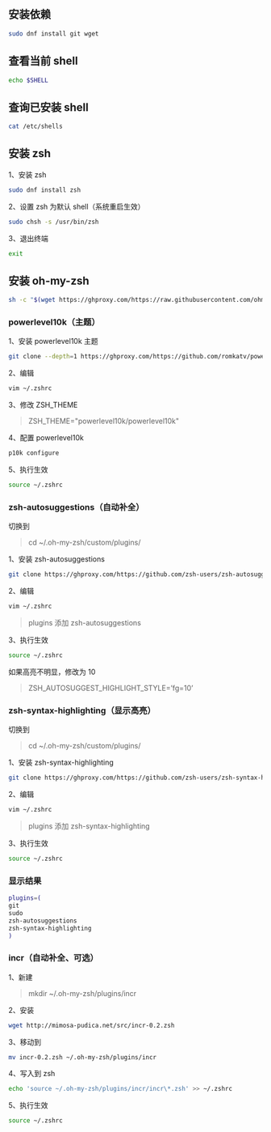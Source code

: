 ## 安装依赖

```sh
sudo dnf install git wget
```

## 查看当前 shell

```sh
echo $SHELL
```

## 查询已安装 shell

```sh
cat /etc/shells
```

## 安装 zsh

1、安装 zsh

```sh
sudo dnf install zsh
```

2、设置 zsh 为默认 shell（系统重启生效）

```sh
sudo chsh -s /usr/bin/zsh
```

3、退出终端

```sh
exit
```

## 安装 oh-my-zsh

```sh
sh -c "$(wget https://ghproxy.com/https://raw.githubusercontent.com/ohmyzsh/ohmyzsh/master/tools/install.sh -O -)"
```

### powerlevel10k（主题）

1、安装 powerlevel10k 主题

```sh
git clone --depth=1 https://ghproxy.com/https://github.com/romkatv/powerlevel10k.git ${ZSH_CUSTOM:-$HOME/.oh-my-zsh/custom}/themes/powerlevel10k
```

2、编辑

```sh
vim ~/.zshrc
```

3、修改 ZSH_THEME

> ZSH_THEME="powerlevel10k/powerlevel10k"

4、配置 powerlevel10k

```sh
p10k configure
```

5、执行生效

```sh
source ~/.zshrc
```

### zsh-autosuggestions（自动补全）

切换到

> cd ~/.oh-my-zsh/custom/plugins/

1、安装 zsh-autosuggestions

```sh
git clone https://ghproxy.com/https://github.com/zsh-users/zsh-autosuggestions.git ${ZSH_CUSTOM:-~/.oh-my-zsh/custom}/plugins/zsh-autosuggestions
```

2、编辑

```sh
vim ~/.zshrc
```

> plugins 添加 zsh-autosuggestions

3、执行生效

```sh
source ~/.zshrc
```

如果高亮不明显，修改为 10

> ZSH_AUTOSUGGEST_HIGHLIGHT_STYLE=’fg=10’

### zsh-syntax-highlighting（显示高亮）

切换到

> cd ~/.oh-my-zsh/custom/plugins/

1、安装 zsh-syntax-highlighting

```sh
git clone https://ghproxy.com/https://github.com/zsh-users/zsh-syntax-highlighting.git ${ZSH_CUSTOM:-~/.oh-my-zsh/custom}/plugins/zsh-syntax-highlighting
```

2、编辑

```sh
vim ~/.zshrc
```

> plugins 添加 zsh-syntax-highlighting

3、执行生效

```sh
source ~/.zshrc
```

### 显示结果

```sh
plugins=(
git
sudo
zsh-autosuggestions
zsh-syntax-highlighting
)
```

### incr（自动补全、可选）

1、新建

> mkdir ~/.oh-my-zsh/plugins/incr

2、安装

```sh
wget http://mimosa-pudica.net/src/incr-0.2.zsh
```

3、移动到

```sh
mv incr-0.2.zsh ~/.oh-my-zsh/plugins/incr
```

4、写入到 zsh

```sh
echo 'source ~/.oh-my-zsh/plugins/incr/incr\*.zsh' >> ~/.zshrc
```

5、执行生效

```sh
source ~/.zshrc
```
